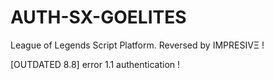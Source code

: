 # AUTH-SX-GOELITES
League of Legends Script Platform. Reversed by IMPRESIVΞ ! 

[OUTDATED 8.8] error 1.1 authentication !
